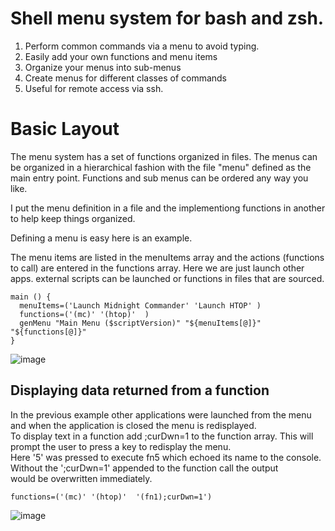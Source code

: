 # Shell menu system for bash and zsh.
1. Perform common commands via a menu to avoid typing. 
2. Easily add your own functions and menu items
3. Organize your menus into sub-menus
4. Create menus for different classes of commands
5. Useful for remote access via ssh.
# Basic Layout
The menu system has a set of functions organized in files. The menus can be organized in a hierarchical fashion with the file  "menu" defined as the main entry point.
Functions and sub menus can be ordered any way you like.

I put the menu definition in a file and the implementiong functions in another to help keep things organized.

Defining a menu is easy here is an example.

The menu items are listed in the menuItems array and the actions (functions to call) are entered in the functions array.
Here we are just launch other apps. external scripts can be launched or functions in files that are sourced.
```
main () {
  menuItems=('Launch Midnight Commander' 'Launch HTOP' )
  functions=('(mc)' '(htop)'  )
  genMenu "Main Menu ($scriptVersion)" "${menuItems[@]}" "${functions[@]}"
}
```
![image](https://github.com/rfencl/ScriptMenu/assets/2704939/e7af5b15-ecfc-4497-b36a-62147f92c8b7)

## Displaying data returned from a function

In the previous example other applications were launched from the menu and when the application is closed the menu is redisplayed.<br>
To display text in a function add ;curDwn=1 to the function array. This will prompt the user to press a key to redisplay the menu.<br>
Here '5' was pressed to execute fn5 which echoed its name to the console. Without the ';curDwn=1' appended to the function call the output <br>
would be overwritten immediately.
```
functions=('(mc)' '(htop)'  '(fn1);curDwn=1')
```

![image](https://github.com/rfencl/ScriptMenu/assets/2704939/68164af8-cb0d-4a05-8af3-21d720349ec6)

